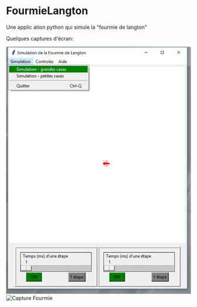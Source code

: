 # FourmieLangton
Une applic	ation python qui simule la "fourmie de langton"

Quelques captures d'écran:

<img src="/img/captureGif1.gif" alt="Menu Capture" style="width: 650px; height: 875"/>

<img src="/img/capture1.png.gif" alt="Capture Fourmie" style="width: 650px; height: 875"/>

